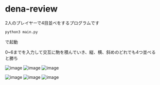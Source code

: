 # dena-review
2人のプレイヤーで4目並べをするプログラムです


```bash
python3 main.py
```

で起動

0~6までを入力して交互に駒を積んでいき、縦、横、斜めのどれでも4つ並べると勝ち


![image](https://user-images.githubusercontent.com/78358908/145945388-ede03264-fbcf-4f0d-80a0-ecabe0767597.png)
![image](https://user-images.githubusercontent.com/78358908/145945452-d5d6f816-ac55-4962-973a-4db767267346.png)
![image](https://user-images.githubusercontent.com/78358908/145945499-bbf6cd7f-424b-42e2-876b-dde519e176db.png)


![image](https://user-images.githubusercontent.com/78358908/145945609-67b5cec7-5456-40b7-b571-1bbcc585a7cf.png)
![image](https://user-images.githubusercontent.com/78358908/145945760-6fa7bd57-114a-42e1-b72f-f255d2d7ee0e.png)
![image](https://user-images.githubusercontent.com/78358908/145945820-81b15b86-1ece-41e0-9e7b-01be886ab0e7.png)

